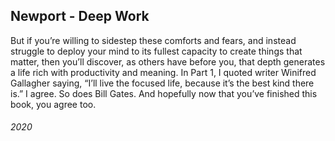 ## Newport - Deep Work

But if you’re willing to sidestep these comforts and fears, and instead struggle to deploy your mind to its fullest capacity to create things that matter, then you’ll discover, as others have before you, that depth generates a life rich with productivity and meaning.
In Part 1, I quoted writer Winifred Gallagher saying, “I’ll live the focused life, because it’s the best kind there is.”
I agree.
So does Bill Gates.
And hopefully now that you’ve finished this book, you agree too.


###### 2020